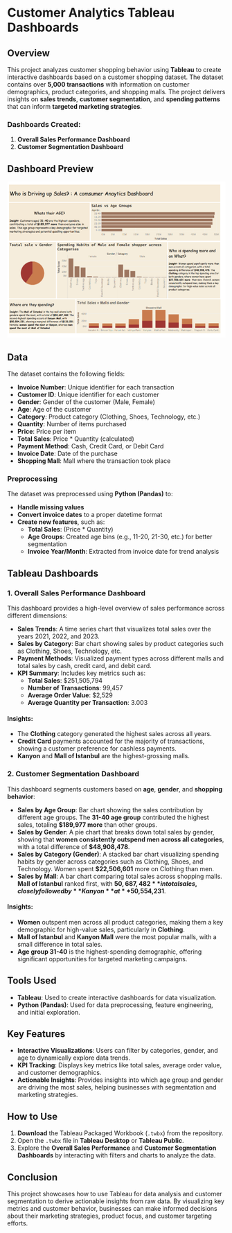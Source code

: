 # Customer Analytics Tableau Dashboards

## Overview
This project analyzes customer shopping behavior using **Tableau** to create interactive dashboards based on a customer shopping dataset. The dataset contains over **5,000 transactions** with information on customer demographics, product categories, and shopping malls. The project delivers insights on **sales trends**, **customer segmentation**, and **spending patterns** that can inform **targeted marketing strategies**.

### Dashboards Created:
1. **Overall Sales Performance Dashboard**
2. **Customer Segmentation Dashboard**

## Dashboard Preview

![Dashboard Consumer Analytics](./Dashboard%20images/Dashboard%20Consumer%20Analytics.PNG)

## Data
The dataset contains the following fields:
- **Invoice Number**: Unique identifier for each transaction
- **Customer ID**: Unique identifier for each customer
- **Gender**: Gender of the customer (Male, Female)
- **Age**: Age of the customer
- **Category**: Product category (Clothing, Shoes, Technology, etc.)
- **Quantity**: Number of items purchased
- **Price**: Price per item
- **Total Sales**: Price * Quantity (calculated)
- **Payment Method**: Cash, Credit Card, or Debit Card
- **Invoice Date**: Date of the purchase
- **Shopping Mall**: Mall where the transaction took place

### Preprocessing
The dataset was preprocessed using **Python (Pandas)** to:
- **Handle missing values**
- **Convert invoice dates** to a proper datetime format
- **Create new features**, such as:
  - **Total Sales**: (Price * Quantity)
  - **Age Groups**: Created age bins (e.g., 11-20, 21-30, etc.) for better segmentation
  - **Invoice Year/Month**: Extracted from invoice date for trend analysis

## Tableau Dashboards

### 1. **Overall Sales Performance Dashboard**
This dashboard provides a high-level overview of sales performance across different dimensions:
- **Sales Trends**: A time series chart that visualizes total sales over the years 2021, 2022, and 2023.
- **Sales by Category**: Bar chart showing sales by product categories such as Clothing, Shoes, Technology, etc.
- **Payment Methods**: Visualized payment types across different malls and total sales by cash, credit card, and debit card.
- **KPI Summary**: Includes key metrics such as:
  - **Total Sales**: $251,505,794
  - **Number of Transactions**: 99,457
  - **Average Order Value**: $2,529
  - **Average Quantity per Transaction**: 3.003

#### Insights:
- The **Clothing** category generated the highest sales across all years.
- **Credit Card** payments accounted for the majority of transactions, showing a customer preference for cashless payments.
- **Kanyon** and **Mall of Istanbul** are the highest-grossing malls.

### 2. **Customer Segmentation Dashboard**
This dashboard segments customers based on **age**, **gender**, and **shopping behavior**:
- **Sales by Age Group**: Bar chart showing the sales contribution by different age groups. The **31-40 age group** contributed the highest sales, totaling **$189,977 more** than other groups.
- **Sales by Gender**: A pie chart that breaks down total sales by gender, showing that **women consistently outspend men across all categories**, with a total difference of **$48,908,478**.
- **Sales by Category (Gender)**: A stacked bar chart visualizing spending habits by gender across categories such as Clothing, Shoes, and Technology. Women spent **$22,506,601** more on Clothing than men.
- **Sales by Mall**: A bar chart comparing total sales across shopping malls. **Mall of Istanbul** ranked first, with **$50,687,482** in total sales, closely followed by **Kanyon** at **$50,554,231**.

#### Insights:
- **Women** outspent men across all product categories, making them a key demographic for high-value sales, particularly in **Clothing**.
- **Mall of Istanbul** and **Kanyon Mall** were the most popular malls, with a small difference in total sales.
- **Age group 31-40** is the highest-spending demographic, offering significant opportunities for targeted marketing campaigns.

## Tools Used
- **Tableau**: Used to create interactive dashboards for data visualization.
- **Python (Pandas)**: Used for data preprocessing, feature engineering, and initial exploration.
  
## Key Features
- **Interactive Visualizations**: Users can filter by categories, gender, and age to dynamically explore data trends.
- **KPI Tracking**: Displays key metrics like total sales, average order value, and customer demographics.
- **Actionable Insights**: Provides insights into which age group and gender are driving the most sales, helping businesses with segmentation and marketing strategies.

## How to Use
1. **Download** the Tableau Packaged Workbook (`.twbx`) from the repository.
2. Open the `.twbx` file in **Tableau Desktop** or **Tableau Public**.
3. Explore the **Overall Sales Performance** and **Customer Segmentation Dashboards** by interacting with filters and charts to analyze the data.

## Conclusion
This project showcases how to use Tableau for data analysis and customer segmentation to derive actionable insights from raw data. By visualizing key metrics and customer behavior, businesses can make informed decisions about their marketing strategies, product focus, and customer targeting efforts.
